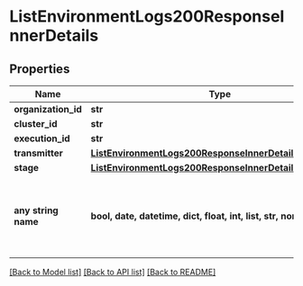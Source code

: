 # ListEnvironmentLogs200ResponseInnerDetails


## Properties
Name | Type | Description | Notes
------------ | ------------- | ------------- | -------------
**organization_id** | **str** |  | [optional] 
**cluster_id** | **str** |  | [optional] 
**execution_id** | **str** |  | [optional] 
**transmitter** | [**ListEnvironmentLogs200ResponseInnerDetailsTransmitter**](ListEnvironmentLogs200ResponseInnerDetailsTransmitter.md) |  | [optional] 
**stage** | [**ListEnvironmentLogs200ResponseInnerDetailsStage**](ListEnvironmentLogs200ResponseInnerDetailsStage.md) |  | [optional] 
**any string name** | **bool, date, datetime, dict, float, int, list, str, none_type** | any string name can be used but the value must be the correct type | [optional]

[[Back to Model list]](../README.md#documentation-for-models) [[Back to API list]](../README.md#documentation-for-api-endpoints) [[Back to README]](../README.md)


